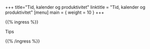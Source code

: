 +++
title="Tid, kalender og produktivitet"
linktitle = "Tid, kalender og produktivitet"
[menu]
main = { weight = 10 }
+++

{{% ingress %}}

Tips

{{% /ingress %}}
